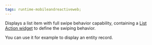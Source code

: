 ```yaml
---
tags: runtime-mobileandreactiveweb;
---
```


Displays a list item with full swipe behavior capability, containing a [List Action widget](<ServiceStudio.Plugin.NRWidgets.ListItemAction.final.md>) to define the swiping behavior.

You can use it for example to display an entity record.

